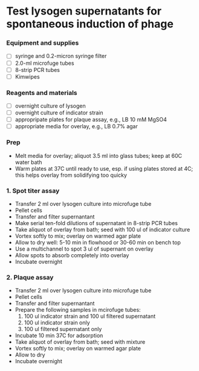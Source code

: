 # Test lysogen supernatants for spontaneous induction of phage

### Equipment and supplies

- [ ] syringe and 0.2-micron syringe filter
- [ ] 2.0-ml microfuge tubes
- [ ] 8-strip PCR tubes
- [ ] Kimwipes

### Reagents and materials

- [ ] overnight culture of lysogen
- [ ] overnight culture of indicator strain
- [ ] appropripate plates for plaque assay, e.g., LB 10 mM MgSO4
- [ ] appropriate media for overlay, e.g., LB 0.7% agar

### Prep

- Melt media for overlay; aliquot 3.5 ml into glass tubes; keep at 60C water bath
- Warm plates at 37C until ready to use, esp. if using plates stored at 4C; this helps overlay from solidifying too quicky

### 1. Spot titer assay

- Transfer 2 ml over lysogen culture into microfuge tube
- Pellet cells
- Transfer and filter supernantant
- Make serial ten-fold dilutions of supernatant in 8-strip PCR tubes
- Take aliquot of overlay from bath; seed with 100 ul of indicator culture
- Vortex softly to mix; overlay on warmed agar plate
- Allow to dry well: 5-10 min in flowhood or 30-60 min on bench top
- Use a multichannel to spot 3 ul of supernant on overlay
- Allow spots to absorb completely into overlay
- Incubate overnight

### 2. Plaque assay

- Transfer 2 ml over lysogen culture into microfuge tube
- Pellet cells
- Transfer and filter supernantant
- Prepare the following samples in mcirofuge tubes:
    1. 100 ul indicator strain and 100 ul filtered supernatant
    2. 100 ul indicator strain only
    3. 100 ul filtered supernatant only
- Incubate 10 min 37C for adsorption
- Take aliquot of overlay from bath; seed with mixture
- Vortex softly to mix; overlay on warmed agar plate
- Allow to dry
- Incubate overnight


